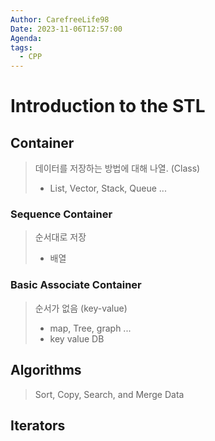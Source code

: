 ```yaml
---
Author: CarefreeLife98
Date: 2023-11-06T12:57:00
Agenda: 
tags:
  - CPP
---
```

# Introduction to the STL
## Container
> 데이터를 저장하는 방법에 대해 나열. (Class)
> - List, Vector, Stack, Queue ...

### Sequence Container
> 순서대로 저장
> - 배열

### Basic Associate Container 
> 순서가 없음 (key-value)
> - map, Tree, graph ...
> - key value DB


## Algorithms
> Sort, Copy, Search, and Merge Data

## Iterators
> 